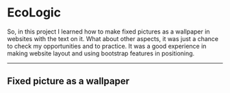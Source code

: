# EcoLogic
So, in this project I learned how to make fixed pictures as a wallpaper in websites with the text on it. What about other aspects, it was just a chance to check my opportunities and to practice. It was a good experience in making website layout and using bootstrap features in positioning.
___

## Fixed picture as a wallpaper
```html

```
